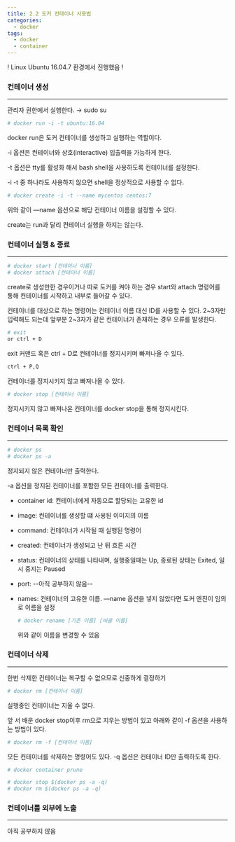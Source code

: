 ```yaml
---
title: 2.2 도커 컨테이너 사용법
categories: 
  - docker
tags: 
  - docker
  - container
---
```


!  Linux Ubuntu 16.04.7 환경에서 진행했음 !

### 컨테이너 생성

---

관리자 권한에서 실행한다. → sudo su

```bash
# docker run -i -t ubuntu:16.04
```

docker run은 도커 컨테이너를 생성하고 실행하는 역할이다.

-i 옵션은 컨테이너와 상호(interactive) 입출력을 가능하게 한다.

-t 옵션은 tty를 활성화 해서 bash shell을 사용하도록 컨테이너를 설정한다.

-i -t 중 하나라도 사용하지 않으면 shell을 정상적으로 사용할 수 없다.

```bash
# docker create -i -t --name mycentos centos:7
```

위와 같이 —name 옵션으로 해당 컨테이너 이름을 설정할 수 있다.

create는 run과 달리 컨테이너 실행을 하지는 않는다.

### 컨테이너 실행 & 종료

---

```bash
# docker start [컨테이너 이름]
# docker attach [컨테이너 이름]
```

create로 생성만한 경우이거나 따로 도커를 켜야 하는 경우 start와 attach 명령어를 통해 컨테이너를 시작하고 내부로 들어갈 수 있다.

컨테이너를 대상으로 하는 명령어는 컨테이너 이름 대신 ID를 사용할 수 있다. 2~3자만 입력해도 되는데 앞부분 2~3자가 같은 컨테이너가 존재하는 경우 오류를 발생한다.

```bash
# exit
or ctrl + D
```

exit 커맨드 혹은 ctrl + D로 컨테이너를 정지시키며 빠져나올 수 있다.

```bash
ctrl + P,Q
```

컨테이너를 정지시키지 않고 빠져나올 수 있다.

```bash
# docker stop [컨테이너 이름]
```

정지시키지 않고 빠져나온 컨테이너를 docker stop을 통해 정지시킨다.

### 컨테이너 목록 확인

---

```bash
# docker ps
# docker ps -a
```

정지되지 않은 컨테이너만 출력한다.

-a 옵션을 정지된 컨테이너를 포함한 모든 컨테이너를 출력한다.

- container id: 컨테이너에게 자동으로 할당되는 고유한 id
- image: 컨테이너를 생성할 떄 사용된 이미지의 이름
- command: 컨테이너가 시작될 때 실행된 명령어
- created: 컨테이너가 생성되고 난 뒤 흐른 시간
- status: 컨테이너의 상태를 나타내며, 실행중일때는 Up, 종료된 상태는 Exited, 일시 중지는 Paused
- port: --아직 공부하지 않음--
- names: 컨테이너의 고유한 이름. —name 옵션을 넣지 않았다면 도커 엔진이 임의로 이름을 설정

    ```bash
    # docker rename [기존 이름] [바꿀 이름] 
    ```

    위와 같이 이름을 변경할 수 있음

### 컨테이너 삭제

---

한번 삭제한 컨테이너는 복구할 수 없으므로 신중하게 결정하기

```bash
# docker rm [컨테이너 이름]
```

실행중인 컨테이너는 지울 수 없다.

앞 서 배운 docker stop이후 rm으로 지우는 방법이 있고 아래와 같이 -f 옵션을 사용하는 방법이 있다.

```bash
# docker rm -f [컨테이너 이름]
```

모든 컨테이너를 삭제하는 명령어도 있다. -q 옵션은 컨테이너 ID만 출력하도록 한다.

```bash
# docker container prune

# docker stop $(docker ps -a -q)
# docker rm $(docker ps -a -q)
```

### 컨테이너를 외부에 노출

---

아직 공부하지 않음